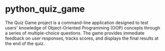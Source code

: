 # python_quiz_game
The Quiz Game project is a command-line application designed to test users' knowledge of Object-Oriented Programming (OOP) concepts through a series of multiple-choice questions. The game provides immediate feedback on user responses, tracks scores, and displays the final results at the end of the quiz.

